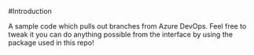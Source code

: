 #Introduction

A sample code which pulls out branches from Azure DevOps.
Feel free to tweak it you can do anything possible from the interface by using the package used in this repo!
